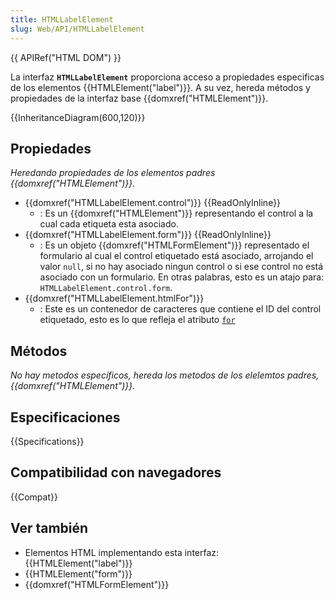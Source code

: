 ```yaml
---
title: HTMLLabelElement
slug: Web/API/HTMLLabelElement
---
```


{{ APIRef("HTML DOM") }}

La interfaz **`HTMLLabelElement`** proporciona acceso a propiedades especificas de los elementos {{HTMLElement("label")}}. A su vez, hereda métodos y propiedades de la interfaz base {{domxref("HTMLElement")}}.

{{InheritanceDiagram(600,120)}}

## Propiedades

_Heredando propiedades de los elementos padres {{domxref("HTMLElement")}}._

- {{domxref("HTMLLabelElement.control")}} {{ReadOnlyInline}}
  - : Es un {{domxref("HTMLElement")}} representando el control a la cual cada etiqueta esta asociado.
- {{domxref("HTMLLabelElement.form")}} {{ReadOnlyInline}}
  - : Es un objeto {{domxref("HTMLFormElement")}} representado el formulario al cual el control etiquetado está asociado, arrojando el valor `null`, si no hay asociado ningun control o si ese control no está asociado con un formulario. En otras palabras, esto es un atajo para: `HTMLLabelElement.control.form`.
- {{domxref("HTMLLabelElement.htmlFor")}}
  - : Este es un contenedor de caracteres que contiene el ID del control etiquetado, esto es lo que refleja el atributo [`for`](/es/docs/Web/HTML/Reference/Elements/label#for)

## Métodos

_No hay metodos específicos, hereda los metodos de los elelemtos padres, {{domxref("HTMLElement")}}._

## Especificaciones

{{Specifications}}

## Compatibilidad con navegadores

{{Compat}}

## Ver también

- Elementos HTML implementando esta interfaz: {{HTMLElement("label")}}
- {{HTMLElement("form")}}
- {{domxref("HTMLFormElement")}}
